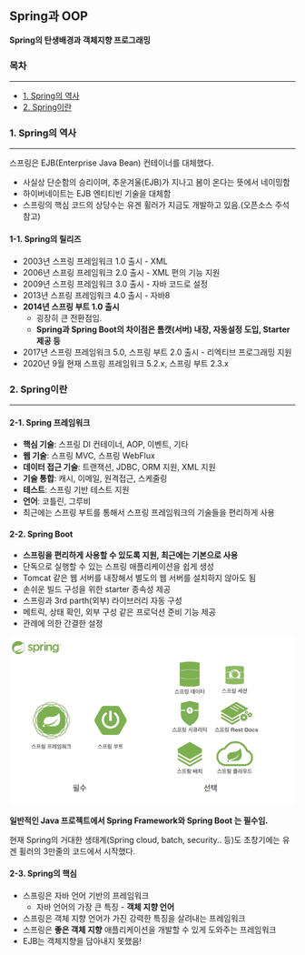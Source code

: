 ## Spring과 OOP

**Spring의 탄생배경과 객체지향 프로그래밍**

### 목차

___

- [1. Spring의 역사](#1-Spring의-역사)
- [2. Spring이란](#2-Spring이란)



### 1. Spring의 역사

___

스프링은 EJB(Enterprise Java Bean) 컨테이너를 대체했다. 

- 사실상 단순함의 승리이며, 추운겨울(EJB)가 지나고 봄이 온다는 뜻에서 네이밍함
- 하이버네이트는 EJB 엔티티빈 기술을 대체함
- 스프링의 핵심 코드의 상당수는 유겐 휠러가 지금도 개발하고 있음.(오픈소스 주석 참고)



#### 1-1. Spring의 릴리즈

- 2003년 스프링 프레임워크 1.0 출시 - XML
- 2006년 스프링 프레임워크 2.0 출시 - XML 편의 기능 지원
- 2009년 스프링 프레임워크 3.0 출시 - 자바 코드로 설정
- 2013년 스프링 프레임워크 4.0 출시 - 자바8
- **2014년 스프링 부트 1.0 출시**
  - 굉장히 큰 전환점임.
  - **Spring과 Spring Boot의 차이점은 톰캣(서버) 내장, 자동설정 도입, Starter 제공 등**
- 2017년 스프링 프레임워크 5.0, 스프링 부트 2.0 출시 - 리엑티브 프로그래밍 지원
- 2020년 9월 현재 스프링 프레임워크 5.2.x, 스프링 부트 2.3.x



### 2. Spring이란

___

#### 2-1. Spring 프레임워크

- **핵심 기술**: 스프링 DI 컨테이너, AOP, 이벤트, 기타
- **웹 기술**: 스프링 MVC, 스프링 WebFlux
- **데이터 접근 기술**: 트랜잭션, JDBC, ORM 지원, XML 지원
- **기술 통합**: 캐시, 이메일, 원격접근, 스케줄링
- **테스트**: 스프링 기반 테스트 지원
- **언어**: 코틀린, 그루비
- 최근에는 스프링 부트를 통해서 스프링 프레임워크의 기술들을 편리하게 사용



#### 2-2. Spring Boot

- **스프링을 편리하게 사용할 수 있도록 지원, 최근에는 기본으로 사용**
- 단독으로 실행할 수 있는 스프링 애플리케이션을 쉽게 생성
- Tomcat 같은 웹 서버를 내장해서 별도의 웹 서버를 설치하지 않아도 됨
- 손쉬운 빌드 구성을 위한 starter 종속성 제공
- 스프링과 3rd parth(외부) 라이브러리 자동 구성
- 메트릭, 상태 확인, 외부 구성 같은 프로덕션 준비 기능 제공
- 관례에 의한 간결한 설정

![스프링생태계](/Img/스프링생태계.png)

**일반적인 Java 프로젝트에서 Spring Framework와 Spring Boot 는 필수임.**

현재 Spring의 거대한 생태계(Spring cloud, batch, security.. 등)도 초창기에는 유겐 휠러의 3만줄의 코드에서 시작했다.



#### 2-3. Spring의 핵심

- 스프링은 자바 언어 기반의 프레임워크
  - 자바 언어의 가장 큰 특징 - **객체 지향 언어**
- 스프링은 객체 지향 언어가 가진 강력한 특징을 살려내는 프레임워크
- 스프링은 **좋은 객체 지향** 애플리케이션을 개발할 수 있게 도와주는 프레임워크
- EJB는 객체지향을 담아내지 못했음!
